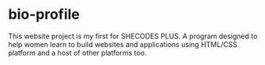 # bio-profile
This website project is my first for SHECODES PLUS. A program designed to help women learn to build websites and applications using HTML/CSS platform and a host of other platforms too.
